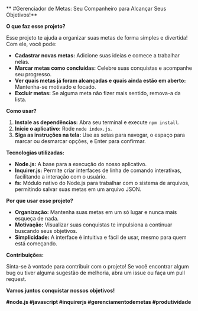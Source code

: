 ** #Gerenciador de Metas: Seu Companheiro para Alcançar Seus Objetivos!**

**O que faz esse projeto?**

Esse projeto te ajuda a organizar suas metas de forma simples e divertida! Com ele, você pode:

* **Cadastrar novas metas:** Adicione suas ideias e comece a trabalhar nelas.
* **Marcar metas como concluídas:** Celebre suas conquistas e acompanhe seu progresso.
* **Ver quais metas já foram alcançadas e quais ainda estão em aberto:** Mantenha-se motivado e focado.
* **Excluir metas:** Se alguma meta não fizer mais sentido, remova-a da lista.

**Como usar?**

1. **Instale as dependências:** Abra seu terminal e execute `npm install`.
2. **Inicie o aplicativo:** Rode `node index.js`.
3. **Siga as instruções na tela:** Use as setas para navegar, o espaço para marcar ou desmarcar opções, e Enter para confirmar.

**Tecnologias utilizadas:**

* **Node.js:** A base para a execução do nosso aplicativo.
* **Inquirer.js:** Permite criar interfaces de linha de comando interativas, facilitando a interação com o usuário.
* **fs:** Módulo nativo do Node.js para trabalhar com o sistema de arquivos, permitindo salvar suas metas em um arquivo JSON.

**Por que usar esse projeto?**

* **Organização:** Mantenha suas metas em um só lugar e nunca mais esqueça de nada.
* **Motivação:** Visualizar suas conquistas te impulsiona a continuar buscando seus objetivos.
* **Simplicidade:** A interface é intuitiva e fácil de usar, mesmo para quem está começando.

**Contribuições:**

Sinta-se à vontade para contribuir com o projeto! Se você encontrar algum bug ou tiver alguma sugestão de melhoria, abra um issue ou faça um pull request.

**Vamos juntos conquistar nossos objetivos!** 

**#node.js #javascript #inquirerjs #gerenciamentodemetas #produtividade**
